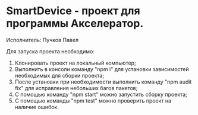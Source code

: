 # SmartDevice - проект для программы Акселератор.
Исполнитель: Пучков Павел

Для запуска проекта необходимо:
1) Клонировать проект на локальный компьютер;
2) Выполнить в консоли команду "npm i" для установки зависимостей необходимых для сборки проекта;
3) После установки при необходимости выполнить команду "npm audit fix" для исправления небольших багов пакетов;
4) С помощью команду "npm start" можно запустить сборку проекта;
5) С помощью команды "npm test" можно проверить проект на наличие ошибок.
